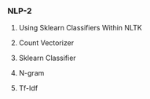 ### NLP-2 ###

1. Using Sklearn Classifiers Within NLTK

2. Count Vectorizer

3. Sklearn Classifier

4. N-gram

5. Tf-Idf

